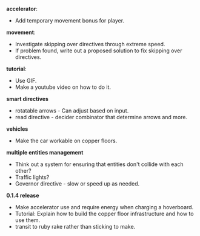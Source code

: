 
**accelerator**:
* Add temporary movement bonus for player.

**movement**:
* Investigate skipping over directives through extreme speed.
* If problem found, write out a proposed solution to fix skipping over directives.

**tutorial**:
* Use GIF.
* Make a youtube video on how to do it.

**smart directives**
* rotatable arrows - Can adjust based on input.
* read directive - decider combinator that determine arrows and more.

**vehicles**
* Make the car workable on copper floors.

**multiple entities management**
* Think out a system for ensuring that entities don't collide with each other?
* Traffic lights?
* Governor directive - slow or speed up as needed.

**0.1.4 release**
* Make accelerator use and require energy when charging a hoverboard.
* Tutorial: Explain how to build the copper floor infrastructure and how to use them.
* transit to ruby rake rather than sticking to make.
